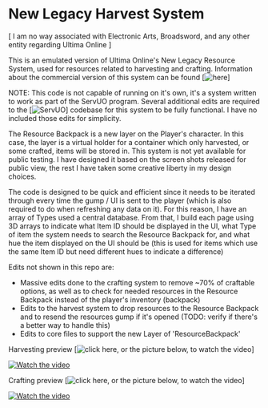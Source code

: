 # New Legacy Harvest System
[ I am no way associated with Electronic Arts, Broadsword, and any other entity regarding Ultima Online ]

This is an emulated version of Ultima Online's New Legacy Resource System, used for resources related to harvesting and crafting.
Information about the commercial version of this system can be found [![ here ](https://www.uo-cah.com/new-legacy/everything-we-know)]

NOTE: This code is not capable of running on it's own, it's a system written to work as part of the ServUO program. Several additional edits are required to the [![ ServUO ](https://github.com/ServUO/ServUO)] codebase for this system to be fully functional. I have no included those edits for simplicity.

The Resource Backpack is a new layer on the Player's character. In this case, the layer is a virtual holder for a container which only harvested, or some crafted, items will be stored in. 
This system is not yet available for public testing. I have designed it based on the screen shots released for public view, the rest I have taken some creative liberty in my design choices. 


The code is designed to be quick and efficient since it needs to be iterated through every time the gump / UI is sent to the player (which is also required to do when refreshing any data on it).
For this reason, I have an array of Types used a central database. From that, I build each page using 3D arrays to indicate what Item ID should be displayed in the UI, what Type of item the system needs to search the Resource Backpack for, and what hue the item displayed on the UI should be (this is used for items which use the same Item ID but need different hues to indicate a difference)


Edits not shown in this repo are: 
- Massive edits done to the crafting system to remove ~70% of craftable options, as well as to check for needed resources in the Resource Backpack instead of the player's inventory (backpack)
- Edits to the harvest system to drop resources to the Resource Backpack and to resend the resources gump if it's opened (TODO: verify if there's a better way to handle this)
- Edits to core files to support the new Layer of 'ResourceBackpack'



Harvesting preview [![ click here, or the picture below, to watch the video ](https://youtu.be/OSBR0mZ_8fI)]

[![Watch the video](https://img.youtube.com/vi/OSBR0mZ_8fI/hqdefault.jpg)](https://youtu.be/OSBR0mZ_8fI)

Crafting preview [![ click here, or the picture below, to watch the video ](https://youtu.be/EYVma-94P3s)]

[![Watch the video](https://img.youtube.com/vi/EYVma-94P3s/hqdefault.jpg)](https://youtu.be/EYVma-94P3s)


